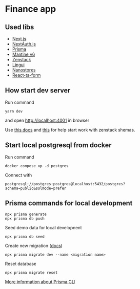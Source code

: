 # Finance app

## Used libs

- [Next.js](https://nextjs.org)
- [NextAuth.js](https://next-auth.js.org)
- [Prisma](https://prisma.io)
- [Mantine v6](https://v6.mantine.dev/)
- [Zenstack](https://zenstack.dev/)
- [Lingui](https://lingui.dev/)
- [Nanostores](https://github.com/nanostores/react)
- [React-ts-form](https://react-ts-form.com/)


## How start dev server

Run command

```
yarn dev
```

and open [http://localhost:4001](http://localhost:4001) in browser

Use [this docs](https://zenstack.dev/docs/quick-start/nextjs) and [this](https://zenstack.dev/docs/guides/dev-workflow) for help start work with zenstack shemas.

## Start local postgresql from docker

Run command

```
docker compose up -d postgres
```

Connect with

```
postgresql://postgres:postgres@localhost:5432/postgres?schema=public&sslmode=prefer
```

## Prisma commands for local development

```
npx prisma generate
npx prisma db push
```

Seed demo data for local developnent
```
npx prisma db seed
```

Create new migration ([docs](https://www.prisma.io/docs/concepts/components/prisma-migrate/get-started))
```
npx prisma migrate dev --name <migration name>
```

Reset database
```
npx prisma migrate reset
```

[More information about Prisma CLI](https://www.prisma.io/docs/reference/api-reference/command-reference#migrate-reset)